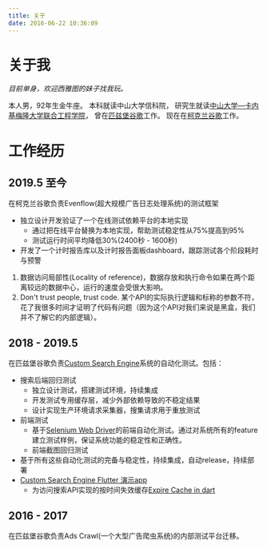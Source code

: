 ```yaml
---
title: 关于
date: 2016-06-22 10:36:09
---
```


# 关于我

*目前单身，欢迎西雅图的妹子找我玩。*

本人男，92年生金牛座。
本科就读中山大学信科院，
研究生就读[中山大学—卡内基梅隆大学联合工程学院](http://jie.sysu.edu.cn)，
曾在[匹兹堡谷歌](https://about.google/locations/?region=north-america&office=pittsburgh)工作。
现在在[柯克兰谷歌](https://about.google/locations/?region=north-america&office=kirkland)工作。

# 工作经历

## 2019.5 至今

在柯克兰谷歌负责Evenflow(超大规模广告日志处理系统)的测试框架

*   独立设计开发验证了一个在线测试依赖平台的本地实现
    *   通过把在线平台替换为本地实现，帮助测试稳定性从75%提高到95% 
    *   测试运行时间平均降低30%(2400秒 - 1600秒) 
*   开发了一个计时报告库以及计时报告面板dashboard，跟踪测试各个阶段耗时与预警

1.  数据访问局部性(Locality of reference)，数据存放和执行命令如果在两个距离较远的数据中心，运行的速度会受很大影响。
2.  Don't trust people, trust code. 某个API的实际执行逻辑和标称的参数不符，花了我很多时间才证明了代码有问题（因为这个API对我们来说是黑盒，我们并不了解它的内部逻辑）。

## 2018 - 2019.5

在匹兹堡谷歌负责[Custom Search Engine](https://developers.google.com/custom-search)系统的自动化测试。包括：
*   搜索后端回归测试
    *   独立设计测试，搭建测试环境，持续集成
    *   开发测试专用缓存层，减少外部依赖导致的不稳定结果
    *   设计实现生产环境请求采集器，搜集请求用于重放测试
*   前端测试
    *   基于[Selenium Web Driver](https://www.selenium.dev/)的前端自动化测试。通过对系统所有的feature建立测试样例，保证系统功能的稳定性和正确性。
    *   前端截图回归测试
*   基于所有这些自动化测试的完备与稳定性，持续集成，自动release，持续部署
*   [Custom Search Engine Flutter 演示app](https://github.com/guojiex/flutter_app_cse)
    *   为访问搜索API实现的按时间失效缓存[Expire Cache in dart](https://github.com/guojiex/expire_cache) 

## 2016 - 2017

在匹兹堡谷歌负责Ads Crawl(一个大型广告爬虫系统)的内部测试平台迁移。
